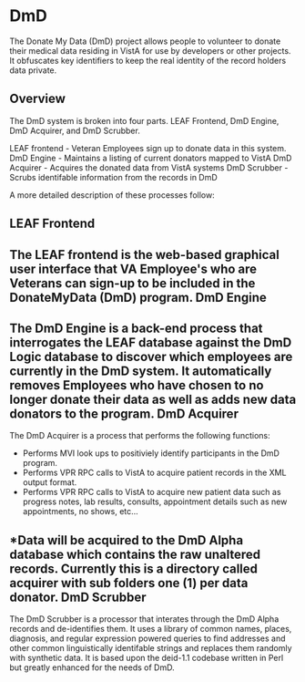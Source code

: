 # DmD
The Donate My Data (DmD) project allows people to volunteer to donate their medical data residing in VistA for use by developers or other projects.  It obfuscates key identifiers to keep the real identity of the record holders data private.

Overview
--------
The DmD system is broken into four parts. LEAF Frontend, DmD Engine, DmD Acquirer, and DmD Scrubber.

LEAF frontend - Veteran Employees sign up to donate data in this system. DmD Engine - Maintains a listing of current donators mapped to VistA DmD Acquirer - Acquires the donated data from VistA systems DmD Scrubber - Scrubs identifable information from the records in DmD

A more detailed description of these processes follow:

LEAF Frontend
-------------
The LEAF frontend is the web-based graphical user interface that VA Employee's who are Veterans can sign-up to be included in the DonateMyData (DmD) program.
DmD Engine
----------
The DmD Engine is a back-end process that interrogates the LEAF database against the DmD Logic database to discover which employees are currently in the DmD system. It automatically removes Employees who have chosen to no longer donate their data as well as adds new data donators to the program.
DmD Acquirer
------------
The DmD Acquirer is a process that performs the following functions:

- Performs MVI look ups to positiviely identify participants in the DmD program.
- Performs VPR RPC calls to VistA to acquire patient records in the XML output format.
- Performs VPR RPC calls to VistA to acquire new patient data such as progress notes, lab results, consults, appointment details such as new appointments, no shows, etc...

*Data will be acquired to the DmD Alpha database which contains the raw unaltered records. Currently this is a directory called acquirer with sub folders one (1) per data donator.
DmD Scrubber
-----------
The DmD Scrubber is a processor that interates through the DmD Alpha records and de-identifies them. It uses a library of common names, places, diagnosis, and regular expression powered queries to find addresses and other common linguistically identifable strings and replaces them randomly with synthetic data. It is based upon the deid-1.1 codebase written in Perl but greatly enhanced for the needs of DmD.
